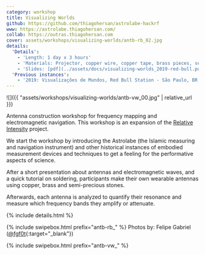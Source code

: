 ```yaml
---
category: workshop
title: Visualizing Worlds
github: https://github.com/thiagohersan/astrolabe-hackrf
www: https://astrolabe.thiagohersan.com/
collab: https://outras.thiagohersan.com
cover: assets/workshops/visualizing-worlds/antb-rb_02.jpg
details:
  'Details':
    - 'Length: 1 day x 3 hours'
    - 'Materials: Projector, copper wire, copper tape, brass pieces, semi-precious stones, coaxial cable, soldering irons, solder, wire clippers, pliers'
    - 'Slides: [pdf](../assets/docs/visualizing-worlds_2019-red-bull.pdf){:target="_blank"}'
  'Previous instances':
    - '2019: Visualizações de Mundos, Red Bull Station - São Paulo, BR'
---
```

![]({{ "assets/workshops/visualizing-worlds/antb-vw_00.jpg" | relative_url }})

Antenna construction workshop for frequency mapping and electromagnetic navigation. This workshop is an expansion of the [Relative Intensity](../relative-intensity/) project.

We start the workshop by introducing the Astrolabe (the Islamic measuring and navigation instrument) and other historical instances of embodied measurement devices and techniques to get a feeling for the performative aspects of science.

After a short presentation about antennas and electromagnetic waves, and a quick tutorial on soldering, participants make their own wearable antennas using copper, brass and semi-precious stones.

Afterwards, each antenna is analyzed to quantify their resonance and measure which frequency bands they amplify or attenuate.

{% include details.html %}

{% include swipebox.html prefix="antb-rb_" %}
Photos by: Felipe Gabriel ([@fgf0t](https://www.instagram.com/fgf0t/){:target="_blank"})

{% include swipebox.html prefix="antb-vw_" %}
